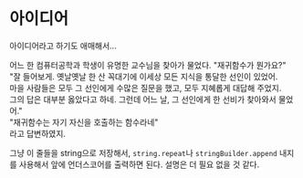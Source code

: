 # 아이디어
아이디어라고 하기도 애매해서...

어느 한 컴퓨터공학과 학생이 유명한 교수님을 찾아가 물었다.
"재귀함수가 뭔가요?"   
"잘 들어보게. 옛날옛날 한 산 꼭대기에 이세상 모든 지식을 통달한 선인이 있었어.   
마을 사람들은 모두 그 선인에게 수많은 질문을 했고, 모두 지혜롭게 대답해 주었지.   
그의 답은 대부분 옳았다고 하네. 그런데 어느 날, 그 선인에게 한 선비가 찾아와서 물었어."   
"재귀함수는 자기 자신을 호출하는 함수라네"   
라고 답변하였지.   

그냥 이 줄들을 string으로 저장해서,
`string.repeat`나 `stringBuilder.append` 내지를 사용해서 앞에 언더스코어를 출력하면 된다.
설명은 더 필요 없을 것 같다.
